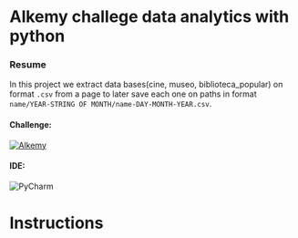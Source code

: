 # Alkemy challege data analytics with python

### Resume

In this project we extract data bases(cine, museo, biblioteca_popular) on format `.csv` from a page to later save each one on paths in format `name/YEAR-STRING OF MONTH/name-DAY-MONTH-YEAR.csv`.


#### Challenge: 
[![Alkemy](https://img.shields.io/badge/Alkemy-blue?style=for-the-badge&logo=Alkemy&logoColor=white)](https://github.com/xlmriosx/alkemy_challege_data_analytics_python/files/8091659/Challenge.Data.Analytics.con.Python.pdf)

#### IDE: 
![PyCharm](https://img.shields.io/badge/PyCharm-66CDAA?style=for-the-badge&logo=PyCharm&logoColor=white)

# Instructions


